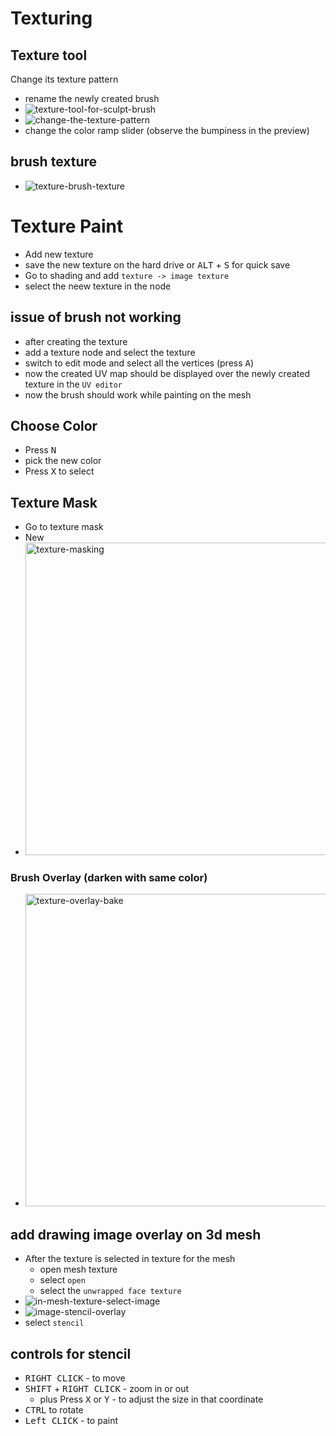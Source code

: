 # Texturing

## Texture tool

Change its texture pattern

- rename the newly created brush
- <img src="./images/texture-tool-for-sculpt-brush.jpg" alt="texture-tool-for-sculpt-brush" />
- <img src="./images/change-the-texture-pattern.jpg" alt="change-the-texture-pattern" />
- change the color ramp slider (observe the bumpiness in the preview)

## brush texture

- <img src="./images/texture-brush-texture.jpg" alt="texture-brush-texture" />

# Texture Paint

- Add new texture
- save the new texture on the hard drive or <kbd>ALT</kbd> + <kbd>S</kbd> for quick save
- Go to shading and add `texture -> image texture`
- select the neew texture in the node

## issue of brush not working

- after creating the texture
- add a texture node and select the texture
- switch to edit mode and select all the vertices (press <kbd>A</kbd>)
- now the created UV map should be displayed over the newly created texture in the `UV editor`
- now the brush should work while painting on the mesh

## Choose Color

- Press <kbd>N</kbd>
- pick the new color
- Press <kbd>X</kbd> to select

## Texture Mask

- Go to texture mask
- New
- <img src="./images/texture-masking.jpg" alt="texture-masking" width="500" />

### Brush Overlay (darken with same color)

- <img src="./images/texture-overlay-bake.jpg" alt="texture-overlay-bake" width="500" />

## add drawing image overlay on 3d mesh

- After the texture is selected in texture for the mesh
  - open mesh texture
  - select `open`
  - select the `unwrapped face texture`
- <img src="./images/in-mesh-texture-select-image.jpg" alt="in-mesh-texture-select-image" />
- <img src="./images/image-stencil-overlay.jpg" alt="image-stencil-overlay" />
- select `stencil`

## controls for stencil

- <kbd>RIGHT CLICK</kbd> - to move
- <kbd>SHIFT</kbd> + <kbd>RIGHT CLICK</kbd> - zoom in or out
  - plus Press <kbd>X</kbd> or <kbd>Y</kbd> - to adjust the size in that coordinate
- <kbd>CTRL</kbd> to rotate
- <kbd>Left CLICK</kbd> - to paint
